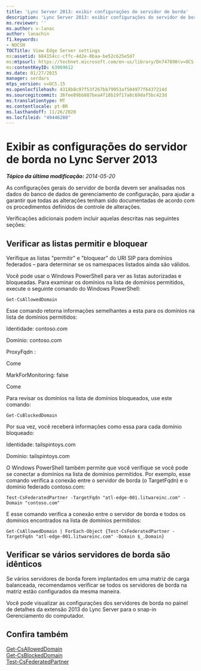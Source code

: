 ```yaml
---
title: 'Lync Server 2013: exibir configurações do servidor de borda'
description: 'Lync Server 2013: exibir configurações do servidor de borda.'
ms.reviewer: ''
ms.author: v-lanac
author: lanachin
f1.keywords:
- NOCSH
TOCTitle: View Edge Server settings
ms:assetid: 684154cc-cffc-4d2e-8baa-be52c625e5d7
ms:mtpsurl: https://technet.microsoft.com/en-us/library/Dn747890(v=OCS.15)
ms:contentKeyID: 63969612
ms.date: 01/27/2015
manager: serdars
mtps_version: v=OCS.15
ms.openlocfilehash: 4318b8c97f53f267bb79953af504977f6437214d
ms.sourcegitcommit: 36fee89bb887bea4f18b19f17a8c69daf5bc423d
ms.translationtype: MT
ms.contentlocale: pt-BR
ms.lasthandoff: 11/26/2020
ms.locfileid: "49446280"
---
```

# <a name="view-edge-server-settings-in-lync-server-2013"></a>Exibir as configurações do servidor de borda no Lync Server 2013

<div data-xmlns="http://www.w3.org/1999/xhtml">

<div class="topic" data-xmlns="http://www.w3.org/1999/xhtml" data-msxsl="urn:schemas-microsoft-com:xslt" data-cs="https://msdn.microsoft.com/">

<div data-asp="https://msdn2.microsoft.com/asp">



</div>

<div id="mainSection">

<div id="mainBody">

<span> </span>

_**Tópico da última modificação:** 2014-05-20_

As configurações gerais do servidor de borda devem ser analisadas nos dados do banco de dados de gerenciamento de configuração, para ajudar a garantir que todas as alterações tenham sido documentadas de acordo com os procedimentos definidos de controle de alterações.

Verificações adicionais podem incluir aquelas descritas nas seguintes seções:

<div>

## <a name="verify-the-allow-and-block-lists"></a>Verificar as listas permitir e bloquear

Verifique as listas "permitir" e "bloquear" do URI SIP para domínios federados – para determinar se os namespaces listados ainda são válidos.

Você pode usar o Windows PowerShell para ver as listas autorizadas e bloqueadas. Para examinar os domínios na lista de domínios permitidos, execute o seguinte comando do Windows PowerShell:

`Get-CsAllowedDomain`

Esse comando retorna informações semelhantes a esta para os domínios na lista de domínios permitidos:

Identidade: contoso.com

Domínio: contoso.com

ProxyFqdn :

Come

MarkForMonitoring: false

Come

Para revisar os domínios na lista de domínios bloqueados, use este comando:

`Get-CsBlockedDomain`

Por sua vez, você receberá informações como essa para cada domínio bloqueado:

Identidade: tailspintoys.com

Domínio: tailspintoys.com

O Windows PowerShell também permite que você verifique se você pode se conectar a domínios na lista de domínios permitidos. Por exemplo, esse comando verifica a conexão entre o servidor de borda (o TargetFqdn) e o domínio federado contoso.com:

`Test-CsFederatedPartner -TargetFqdn "atl-edge-001.litwareinc.com" -Domain "contoso.com"`

E esse comando verifica a conexão entre o servidor de borda e todos os domínios encontrados na lista de domínios permitidos:

`Get-CsAllowedDomain | ForEach-Object {Test-CsFederatedPartner -TargetFqdn "atl-edge-001.litwareinc.com" -Domain $_.Domain}`

</div>

<div>

## <a name="verify-multiple-edge-servers-are-identical"></a>Verificar se vários servidores de borda são idênticos

Se vários servidores de borda forem implantados em uma matriz de carga balanceada, recomendamos verificar se todos os servidores de borda na matriz estão configurados da mesma maneira.

Você pode visualizar as configurações dos servidores de borda no painel de detalhes da extensão 2013 do Lync Server para o snap-in Gerenciamento do computador.

</div>

<div>

## <a name="see-also"></a>Confira também


[Get-CsAllowedDomain](https://docs.microsoft.com/powershell/module/skype/Get-CsAllowedDomain)  
[Get-CsBlockedDomain](https://docs.microsoft.com/powershell/module/skype/Get-CsBlockedDomain)  
[Test-CsFederatedPartner](https://docs.microsoft.com/powershell/module/skype/Test-CsFederatedPartner)  
  

</div>

</div>

<span> </span>

</div>

</div>

</div>


